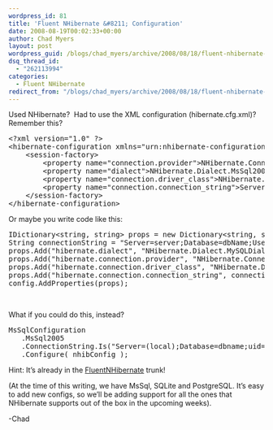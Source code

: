 ```yaml
---
wordpress_id: 81
title: 'Fluent NHibernate &#8211; Configuration'
date: 2008-08-19T00:02:33+00:00
author: Chad Myers
layout: post
wordpress_guid: /blogs/chad_myers/archive/2008/08/18/fluent-nhibernate-configuration.aspx
dsq_thread_id:
  - "262113994"
categories:
  - Fluent NHibernate
redirect_from: "/blogs/chad_myers/archive/2008/08/18/fluent-nhibernate-configuration.aspx/"
---
```

Used NHibernate?&nbsp; Had to use the XML configuration (hibernate.cfg.xml)?&nbsp; Remember this?

<div class="csharpcode-wrapper">
  <pre><span class="kwrd">&lt;?</span><span class="html">xml</span> <span class="attr">version</span><span class="kwrd">="1.0"</span> ?<span class="kwrd">&gt;</span>
<span class="kwrd">&lt;</span><span class="html">hibernate-configuration</span> <span class="attr">xmlns</span><span class="kwrd">="urn:nhibernate-configuration-2.2"</span> <span class="kwrd">&gt;</span>
    <span class="kwrd">&lt;</span><span class="html">session-factory</span><span class="kwrd">&gt;</span>
        <span class="kwrd">&lt;</span><span class="html">property</span> <span class="attr">name</span><span class="kwrd">="connection.provider"</span><span class="kwrd">&gt;</span>NHibernate.Connection.DriverConnectionProvider<span class="kwrd">&lt;/</span><span class="html">property</span><span class="kwrd">&gt;</span>
        <span class="kwrd">&lt;</span><span class="html">property</span> <span class="attr">name</span><span class="kwrd">="dialect"</span><span class="kwrd">&gt;</span>NHibernate.Dialect.MsSql2005Dialect<span class="kwrd">&lt;/</span><span class="html">property</span><span class="kwrd">&gt;</span>
        <span class="kwrd">&lt;</span><span class="html">property</span> <span class="attr">name</span><span class="kwrd">="connection.driver_class"</span><span class="kwrd">&gt;</span>NHibernate.Driver.SqlClientDriver<span class="kwrd">&lt;/</span><span class="html">property</span><span class="kwrd">&gt;</span>
        <span class="kwrd">&lt;</span><span class="html">property</span> <span class="attr">name</span><span class="kwrd">="connection.connection_string"</span><span class="kwrd">&gt;</span>Server=(local);Initial Catalog=dbname;User Id=user;Password=********<span class="kwrd">&lt;/</span><span class="html">property</span><span class="kwrd">&gt;</span>
    <span class="kwrd">&lt;/</span><span class="html">session-factory</span><span class="kwrd">&gt;</span>
<span class="kwrd">&lt;/</span><span class="html">hibernate-configuration</span><span class="kwrd">&gt;</span></pre>
</div>

Or maybe you write code like this:

<div class="csharpcode-wrapper">
  <pre>IDictionary&lt;<span class="kwrd">string</span>, <span class="kwrd">string</span>&gt; props = <span class="kwrd">new</span> Dictionary&lt;<span class="kwrd">string</span>, <span class="kwrd">string</span>&gt;();
String connectionString = <span class="str">"Server=server;Database=dbName;User ID=user;Password=passwd"</span>;
props.Add(<span class="str">"hibernate.dialect"</span>, <span class="str">"NHibernate.Dialect.MySQLDialect"</span>);
props.Add(<span class="str">"hibernate.connection.provider"</span>, <span class="str">"NHibernate.Connection.DriverConnectionProvider"</span>);
props.Add(<span class="str">"hibernate.connection.driver_class"</span>, <span class="str">"NHibernate.Driver.MySqlDataDriver"</span>);
props.Add(<span class="str">"hibernate.connection.connection_string"</span>, connectionString);
config.AddProperties(props);</pre>
</div>

&nbsp;

What if you could do this, instead?

<div class="csharpcode-wrapper">
  <pre>MsSqlConfiguration
   .MsSql2005
   .ConnectionString.Is(<span class="str">"Server=(local);Database=dbname;uid=user;pwd=password"</span>);
   .Configure( nhibConfig );</pre>
</div>

Hint: It&#8217;s already in the [FluentNHibernate](http://code.google.com/p/fluent-nhibernate/) trunk!

(At the time of this writing, we have MsSql, SQLite and PostgreSQL. It&#8217;s easy to add new configs, so we&#8217;ll be adding support for all the ones that NHibernate supports out of the box in the upcoming weeks).

-Chad
